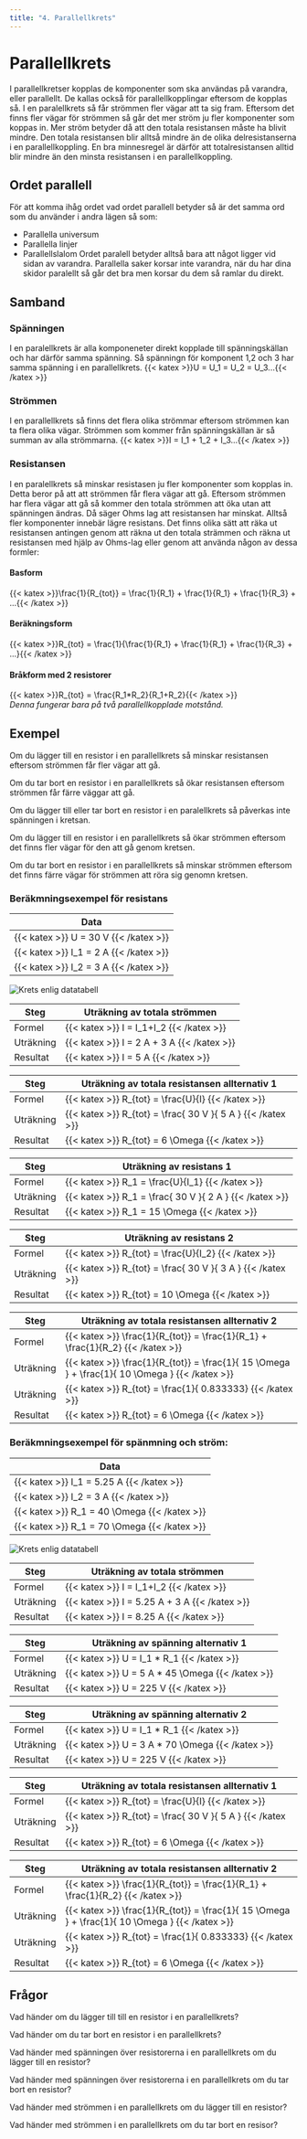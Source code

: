 ```yaml
---
title: "4. Parallellkrets"
---
```

# Parallellkrets

I parallellkretser kopplas de komponenter som ska användas på varandra, eller parallellt. De kallas också för parallellkopplingar eftersom de kopplas så. I en paralellkrets så får strömmen fler vägar att ta sig fram. Eftersom det finns fler vägar för strömmen så går det mer ström ju fler komponenter som koppas in. Mer ström betyder då att den totala resistansen måste ha blivit mindre.
Den totala resistansen blir alltså mindre än de olika delresistanserna i en parallellkoppling. En bra minnesregel är därför att totalresistansen alltid blir mindre än den minsta resistansen i en
parallellkoppling.

## Ordet parallell
För att komma ihåg ordet vad ordet parallell betyder så är det samma ord som du använder i andra lägen så som:
 * Parallella universum
 * Parallella linjer
 * Parallellslalom
Ordet paralell betyder alltså bara att något ligger vid sidan av varandra. Parallella saker korsar inte varandra, när du har dina skidor paralellt så går det bra men korsar du dem så ramlar du direkt.

## Samband
### Spänningen
I en paralellkrets är alla komponeneter direkt kopplade till spänningskällan och har därför samma spänning. Så spänningn för komponent 1,2 och 3 har samma spänning i en parallellkrets.
{{< katex >}}U = U_1 = U_2 = U_3...{{< /katex >}} 

### Strömmen
I en parallellkrets så finns det flera olika strömmar eftersom strömmen kan ta flera olika vägar. Strömmen som kommer från spänningskällan är så summan av alla strömmarna.
{{< katex >}}I = I_1 + 1_2 + I_3...{{< /katex >}}

### Resistansen
I en paralellkrets så minskar resistasen ju fler komponenter som kopplas in. Detta beror på att att strömmen får flera vägar att gå. Eftersom strömmen har flera vägar att gå så kommer den totala strömmen att öka utan att spänningen ändras. Då säger Ohms lag att resistansen har minskat. Alltså fler komponenter innebär lägre resistans. Det finns olika sätt att räka ut resistansen antingen genom att räkna ut den totala strämmen och räkna ut resistansen med hjälp av Ohms-lag eller genom att använda någon av dessa formler:

#### Basform
{{< katex >}}\frac{1}{R_{tot}} = \frac{1}{R_1} + \frac{1}{R_1} + \frac{1}{R_3} + ...{{< /katex >}}

#### Beräkningsform
{{< katex >}}R_{tot} = \frac{1}{\frac{1}{R_1} + \frac{1}{R_1} + \frac{1}{R_3} + ...}{{< /katex >}}

#### Bråkform med 2 resistorer
{{< katex >}}R_{tot} = \frac{R_1*R_2}{R_1+R_2}{{< /katex >}}  
*Denna fungerar bara på två parallellkopplade motstånd.*

## Exempel

Om du lägger till en resistor i en parallellkrets så minskar resistansen eftersom strömmen får fler vägar att gå.

Om du tar bort en resistor i en parallellkrets så ökar resistansen eftersom strömmen får färre väggar att gå.

Om du lägger till eller tar bort en resistor i en paralellkrets så påverkas inte spänningen i kretsan.

Om du lägger till en resistor i en parallellkrets så ökar strömmen eftersom det finns fler vägar för den att gå genom kretsen.

Om du tar bort en resistor i en parallellkrets så minskar strömmen eftersom det finns färre vägar för strömmen att röra sig genomn kretsen.

### Beräkmningsexempel för resistans
| Data                                     |
| ---------------------------------------- |
| {{< katex >}} U = 30 V {{< /katex >}}    | 
| {{< katex >}} I_1 = 2 A {{< /katex >}}   |
| {{< katex >}} I_2 = 3 A {{< /katex >}}   |

![ Krets enlig datatabell ](/parallell1.png)

| Steg      | Uträkning av totala strömmen |
| --------- | ---------------------------- |
| Formel    | {{< katex >}} I = I_1+I_2 {{< /katex >}}   |
| Uträkning | {{< katex >}} I = 2 A + 3 A  {{< /katex >}} |
| Resultat  | {{< katex >}} I = 5 A {{< /katex >}} |

| Steg      | Uträkning av totala resistansen allternativ 1 |
| --------- | ---------------------------- |
| Formel    | {{< katex >}} R_{tot} = \frac{U}{I} {{< /katex >}}   |
| Uträkning | {{< katex >}} R_{tot} = \frac{ 30 V }{ 5 A } {{< /katex >}} |
| Resultat  | {{< katex >}} R_{tot} = 6 \Omega {{< /katex >}} |

| Steg      | Uträkning av resistans 1 |
| --------- | ---------------------------- |
| Formel    | {{< katex >}} R_1 = \frac{U}{I_1} {{< /katex >}}   |
| Uträkning | {{< katex >}} R_1 = \frac{ 30 V }{ 2 A } {{< /katex >}} |
| Resultat  | {{< katex >}} R_1 = 15 \Omega {{< /katex >}} |

| Steg      | Uträkning av resistans 2 |
| --------- | ---------------------------- |
| Formel    | {{< katex >}} R_{tot} = \frac{U}{I_2} {{< /katex >}}   |
| Uträkning | {{< katex >}} R_{tot} = \frac{ 30 V }{ 3 A } {{< /katex >}} |
| Resultat  | {{< katex >}} R_{tot} = 10 \Omega {{< /katex >}} |

| Steg      | Uträkning av totala resistansen allternativ 2 |
| --------- | ---------------------------- |
| Formel    | {{< katex >}} \frac{1}{R_{tot}} = \frac{1}{R_1} + \frac{1}{R_2} {{< /katex >}}   |
| Uträkning | {{< katex >}} \frac{1}{R_{tot}} = \frac{1}{ 15 \Omega } + \frac{1}{ 10 \Omega } {{< /katex >}} |
| Uträkning | {{< katex >}} R_{tot} = \frac{1}{ 0.833333}  {{< /katex >}} |
| Resultat  | {{< katex >}} R_{tot} = 6 \Omega {{< /katex >}} |


### Beräkmningsexempel för spänmning och ström:
| Data                                           |
| ---------------------------------------------- |
| {{< katex >}} I_1 = 5.25 A {{< /katex >}}         |
| {{< katex >}} I_2 = 3 A {{< /katex >}}         | 
| {{< katex >}} R_1 = 40 \Omega {{< /katex >}}   |
| {{< katex >}} R_1 = 70 \Omega {{< /katex >}}   |

![ Krets enlig datatabell ](/parallell2.png)

| Steg      | Uträkning av totala strömmen |
| --------- | ---------------------------- |
| Formel    | {{< katex >}} I = I_1+I_2 {{< /katex >}}   |
| Uträkning | {{< katex >}} I = 5.25 A + 3 A  {{< /katex >}} |
| Resultat  | {{< katex >}} I = 8.25 A {{< /katex >}} |

| Steg      | Uträkning av spänning alternativ 1 |
| --------- | ---------------------------- |
| Formel    | {{< katex >}} U = I_1 * R_1 {{< /katex >}}   |
| Uträkning | {{< katex >}} U = 5 A * 45 \Omega {{< /katex >}} |
| Resultat  | {{< katex >}} U = 225 V {{< /katex >}} |

| Steg      | Uträkning av spänning alternativ 2 |
| --------- | ---------------------------- |
| Formel    | {{< katex >}} U = I_1 * R_1 {{< /katex >}}   |
| Uträkning | {{< katex >}} U = 3 A * 70 \Omega {{< /katex >}} |
| Resultat  | {{< katex >}} U = 225 V {{< /katex >}} |

| Steg      | Uträkning av totala resistansen allternativ 1 |
| --------- | ---------------------------- |
| Formel    | {{< katex >}} R_{tot} = \frac{U}{I} {{< /katex >}}   |
| Uträkning | {{< katex >}} R_{tot} = \frac{ 30 V }{ 5 A } {{< /katex >}} |
| Resultat  | {{< katex >}} R_{tot} = 6 \Omega {{< /katex >}} |

| Steg      | Uträkning av totala resistansen allternativ 2 |
| --------- | ---------------------------- |
| Formel    | {{< katex >}} \frac{1}{R_{tot}} = \frac{1}{R_1} + \frac{1}{R_2} {{< /katex >}}   |
| Uträkning | {{< katex >}} \frac{1}{R_{tot}} = \frac{1}{ 15 \Omega } + \frac{1}{ 10 \Omega } {{< /katex >}} |
| Uträkning | {{< katex >}} R_{tot} = \frac{1}{ 0.833333}  {{< /katex >}} |
| Resultat  | {{< katex >}} R_{tot} = 6 \Omega {{< /katex >}} |

## Frågor

Vad händer om du lägger till till en resistor i en parallellkrets?

Vad händer om du tar bort en resistor i en parallellkrets?

Vad händer med spänningen över resistorerna i en parallellkrets om du lägger till en resistor?

Vad händer med spänningen över resistorerna i en parallellkrets om du tar bort en resistor?

Vad händer med strömmen i en parallellkrets om du lägger till en resistor?

Vad händer med strömmen i en parallellkrets om du tar bort en resisor?
